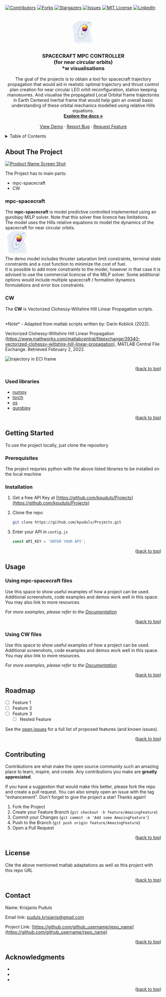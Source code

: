 <div id="top"></div>

[![Contributors][contributors-shield]][contributors-url]
[![Forks][forks-shield]][forks-url]
[![Stargazers][stars-shield]][stars-url]
[![Issues][issues-shield]][issues-url]
[![MIT License][license-shield]][license-url]
[![LinkedIn][linkedin-shield]][linkedin-url]



<!-- PROJECT LOGO -->
<br />
<div align="center">
  <a href="https://github.com/kpuduls/Projects">
    <img src="media/3Dtrajectory.PNG" alt="Logo" width="80" height="80">
  </a>

<h3 align="center"> SPACECRAFT MPC CONTROLLER <br /> (for near circular orbits) <br />  *w visualisations</h3>

  <p align="center">
    The goal of the projects is to obtain a tool for spacecraft trajectory propagation that would aid in realistic optimal trajectory
    and thrust control plan creation for near circular LEO orbit reconfiguration, station keeping manoeuvres. 
    And visualise the propagated Local Orbital frame trajectories in Earth Centered Inertial frame
    that would help gain an overall basic understanding of these orbital mechanics modelled using relative Hills equations.
    <br />
    <a href="https://github.com/github_username/repo_name"><strong>Explore the docs »</strong></a>
    <br />
    <br />
    <a href="https://github.com/github_username/repo_name">View Demo</a>
    ·
    <a href="https://github.com/github_username/repo_name/issues">Report Bug</a>
    ·
    <a href="https://github.com/github_username/repo_name/issues">Request Feature</a>
  </p>
</div>



<!-- TABLE OF CONTENTS -->
<details>
  <summary>Table of Contents</summary>
  <ol>
    <li>
      <a href="#about-the-project">About The Project</a>
      <ul>
        <li><a href="#built-with">Built With</a></li>
      </ul>
    </li>
    <li>
      <a href="#getting-started">Getting Started</a>
      <ul>
        <li><a href="#prerequisites">Prerequisites</a></li>
        <li><a href="#installation">Installation</a></li>
      </ul>
    </li>
    <li><a href="#usage">Usage</a></li>
    <li><a href="#roadmap">Roadmap</a></li>
    <li><a href="#contributing">Contributing</a></li>
    <li><a href="#license">License</a></li>
    <li><a href="#contact">Contact</a></li>
    <li><a href="#acknowledgments">Acknowledgments</a></li>
  </ol>
</details>



<!-- ABOUT THE PROJECT -->
## About The Project

[![Product Name Screen Shot][product-screenshot]](https://example.com)

The Project has to main parts:
* mpc-spacecraft
* CW

### mpc-spacecraft

The **mpc-spacecraft** is model predictive controlled implemented using an gurobipy MILP solver.
Note that this solver free licence has limitations.
<br >
The model uses the Hills relative equations to model the dynamics of the spacecraft for near circular orbits.
<br>
  <a href="https://github.com/kpuduls/Projects">
    <img src="media\3Dtrajectory.PNG" alt="Logo" width="80" height="80">
  </a>
<br>
The demo model includes thruster saturation limit constraints, terminal state constraints
and a cost function to minimize the cost of fuel.
<br>
It is possible to add more constraints to the model, however in that case it is advised to use the commercial licencse
of the MILP solver.
Some additional options would include multiple spacecraft / formation dynamics formulations and
error box constraints.

### CW

The **CW** is Vectorized Clohessy-Wiltshire Hill Linear Propagation scripts.

<br>
*Note* - 
Adapted from matlab
scripts written by: Darin Koblick (2022).

Vectorized Clohessy-Wiltshire Hill Linear Propagation (https://www.mathworks.com/matlabcentral/fileexchange/39340-vectorized-clohessy-wiltshire-hill-linear-propagation),
MATLAB Central File Exchange. Retrieved February 2, 2022.

![trajectory in ECI frame]('Projects/CW/3Dtrajectory.PNG')

<p align="right">(<a href="#top">back to top</a>)</p>



### Used libraries

* [numpy](https://nextjs.org/)
* [torch](https://reactjs.org/)
* [os](https://vuejs.org/)
* [gurobipy](https://angular.io/)


<p align="right">(<a href="#top">back to top</a>)</p>



<!-- GETTING STARTED -->
## Getting Started

To use the project locally, just clone the repository
### Prerequisites

The project requries python with the above listed libraries to be installed on the local machine
### Installation

1. Get a free API Key at [https://github.com/kpuduls/Projects](https://github.com/kpuduls/Projects)
2. Clone the repo
   ```sh
   git clone https://github.com/kpuduls/Projects.git
   ```

3. Enter your API in `config.js`
   ```js
   const API_KEY = 'ENTER YOUR API';
   ```

<p align="right">(<a href="#top">back to top</a>)</p>



<!-- USAGE EXAMPLES -->
## Usage

### Using mpc-spacecraft files

Use this space to show useful examples of how a project can be used. Additional screenshots, code examples and demos work well in this space. You may also link to more resources.

_For more examples, please refer to the [Documentation](https://www.gurobi.com/resource/tutorial-mixed-integer-linear-programming/)_

<p align="right">(<a href="#top">back to top</a>)</p>

### Using CW files

Use this space to show useful examples of how a project can be used. Additional screenshots, code examples and demos work well in this space. You may also link to more resources.

_For more examples, please refer to the [Documentation](https://www.mathworks.com/matlabcentral/fileexchange/39340-vectorized-clohessy-wiltshire-hill-linear-propagation)_

<p align="right">(<a href="#top">back to top</a>)</p>



<!-- ROADMAP -->
## Roadmap

- [ ] Feature 1
- [ ] Feature 2
- [ ] Feature 3
    - [ ] Nested Feature

See the [open issues](https://github.com/github_username/repo_name/issues) for a full list of proposed features (and known issues).

<p align="right">(<a href="#top">back to top</a>)</p>



<!-- CONTRIBUTING -->
## Contributing

Contributions are what make the open source community such an amazing place to learn, inspire, and create. Any contributions you make are **greatly appreciated**.

If you have a suggestion that would make this better, please fork the repo and create a pull request. You can also simply open an issue with the tag "enhancement".
Don't forget to give the project a star! Thanks again!

1. Fork the Project
2. Create your Feature Branch (`git checkout -b feature/AmazingFeature`)
3. Commit your Changes (`git commit -m 'Add some AmazingFeature'`)
4. Push to the Branch (`git push origin feature/AmazingFeature`)
5. Open a Pull Request

<p align="right">(<a href="#top">back to top</a>)</p>



<!-- LICENSE -->
## License

Cite the above mentioned matlab adaptations as well as this project with this repo URL

<p align="right">(<a href="#top">back to top</a>)</p>



<!-- CONTACT -->
## Contact

Name: Krisjanis Puduls

Email link: [puduls.krisjanis@gmail.com](puduls.krisjanis@gmail.com)

Project Link: [https://github.com/github_username/repo_name](https://github.com/github_username/repo_name)

<p align="right">(<a href="#top">back to top</a>)</p>



<!-- ACKNOWLEDGMENTS -->
## Acknowledgments

* []()
* []()
* []()

<p align="right">(<a href="#top">back to top</a>)</p>



<!-- MARKDOWN LINKS & IMAGES -->
<!-- https://www.markdownguide.org/basic-syntax/#reference-style-links -->
[contributors-shield]: https://img.shields.io/github/contributors/github_username/repo_name.svg?style=for-the-badge
[contributors-url]: https://github.com/github_username/repo_name/graphs/contributors
[forks-shield]: https://img.shields.io/github/forks/github_username/repo_name.svg?style=for-the-badge
[forks-url]: https://github.com/github_username/repo_name/network/members
[stars-shield]: https://img.shields.io/github/stars/github_username/repo_name.svg?style=for-the-badge
[stars-url]: https://github.com/github_username/repo_name/stargazers
[issues-shield]: https://img.shields.io/github/issues/github_username/repo_name.svg?style=for-the-badge
[issues-url]: https://github.com/github_username/repo_name/issues
[license-shield]: https://img.shields.io/github/license/github_username/repo_name.svg?style=for-the-badge
[license-url]: https://github.com/github_username/repo_name/blob/master/LICENSE.txt
[linkedin-shield]: https://img.shields.io/badge/-LinkedIn-black.svg?style=for-the-badge&logo=linkedin&colorB=555
[linkedin-url]: https://linkedin.com/in/linkedin_username
[product-screenshot]: images/screenshot.png
